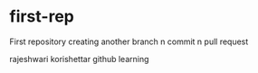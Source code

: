 # first-rep
First repository 
creating another branch n commit n pull request

rajeshwari korishettar
github learning
